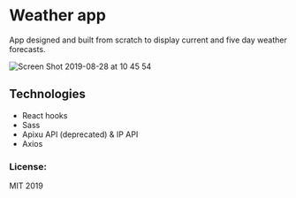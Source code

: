 # Weather app 

App designed and built from scratch to display current and five day weather forecasts.

![Screen Shot 2019-08-28 at 10 45 54](https://user-images.githubusercontent.com/14879253/63863790-b3372300-c9a6-11e9-91ac-f0d6e6248f6b.png)

## Technologies
* React hooks
* Sass
* Apixu API (deprecated) & IP API 
* Axios

### License:
MIT 2019
